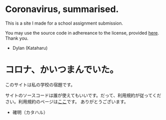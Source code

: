 # Coronavirus, summarised.
This is a site I made for a school assignment submission.

You may use the source code in adhereance to the license, provided [here](https://coronavirus-summarised.naka.to/copyright).
Thank you.

- Dylan (Kataharu)

# コロナ、かいつまんでいた。
このサイトは私の学校の宿題です。

サイトのソースコードは誰が使えてもいいです。だって、利用規約が従ってください。利用規約のページは[ここ](https://coronavirus-summarised.naka.to/copyright)です。
ありがとうございます。

- 確明（カタハル）
